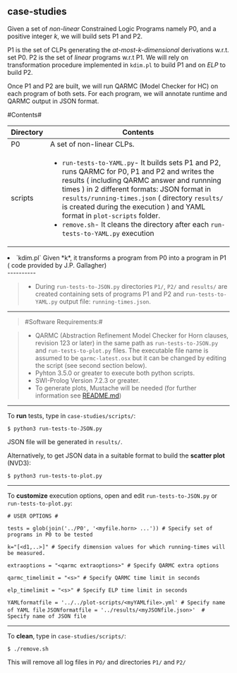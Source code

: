 
## **case-studies** ##

Given a set of *non-linear* Constrained Logic Programs namely P0,  and a positive integer *k*, we will build sets  P1 and P2. 

P1 is the set of CLPs generating the *at-most-k-dimensional* derivations w.r.t. set P0. P2 is the set of *linear* programs w.r.t P1. We will rely on transformation procedure implemented in `kdim.pl` to build P1 and on *ELP* to build P2.

Once P1 and P2 are built, we will run QARMC (Model Checker for HC) on each program of both sets. For each program, we will annotate runtime and QARMC output in JSON format.

#Contents#

Directory | Contents															|
---------------|--------------------------------------------------------------------|
P0			   | A set of non-linear CLPs.	 															|
scripts			   | <ul><li>`run-tests-to-YAML.py`- It builds sets P1 and P2, runs QARMC for P0, P1 and P2 and writes the results ( including QARMC answer and runnning times ) in 2 different formats: JSON format in  `results/running-times.json` ( directory `results/` is created during the execution ) and YAML format in `plot-scripts` folder.</li><li>`remove.sh`- It cleans the directory after each `run-tests-to-YAML.py` execution
<li>`kdim.pl` Given *k*, it transforms a program from P0 into a program in P1 ( code provided by J.P. Gallagher)</li></ul>
----------


> - During `run-tests-to-JSON.py` directories `P1/`, `P2/` and `results/` are created containing sets of programs P1 and P2 and `run-tests-to-YAML.py` output file: `running-times.json`.

----------


> #Software Requirements:#

> - QARMC (Abstraction Refinement Model Checker for Horn clauses, revision 123 or later)  in the same path as `run-tests-to-JSON.py` and `run-tests-to-plot.py` files. The executable file name is assumed to be `qarmc-latest.osx` but it can be changed by editing the script (see second section below).
> - Pyhton 3.5.0 or greater to execute both python scripts.
> - SWI-Prolog Version 7.2.3 or greater.
>- To generate plots, Mustache will be needed (for further information see [README.md](https://github.com/elenagutiv/Linearisation-2015/blob/master/plot-scripts/README.md))


----------

To **run** tests, type in `case-studies/scripts/`:

`$ python3 run-tests-to-JSON.py`

JSON file will be generated in `results/`.

Alternatively, to get JSON data in a suitable format to build the **scatter plot** (NVD3):

`$ python3 run-tests-to-plot.py`

----------

To **customize** execution options, open and edit `run-tests-to-JSON.py` or `run-tests-to-plot.py`:


`# USER OPTIONS #`

`tests = glob(join('../P0', '<myfile.horn> ...')) # Specify set of programs in P0 to be tested`

`k="[<d1,..>]" # Specify dimension values for which running-times will be measured.`

`extraoptions = "<qarmc extraoptions>" # Specify QARMC extra options`

`qarmc_timelimit = "<s>" # Specify QARMC time limit in seconds`

`elp_timelimit = "<s>" # Specify ELP time limit in seconds`

`YAMLformatfile = '../../plot-scripts/<myYAMLfile>.yml' # Specify name of YAML file`
`JSONformatfile = '../results/<myJSONfile.json>'  # Specify name of JSON file`

----------


To **clean**, type in `case-studies/scripts/`:

`$ ./remove.sh`

This will remove all log files in `PO/` and directories `P1/` and `P2/`
